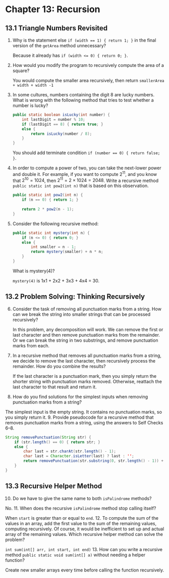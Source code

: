# Chapter 13: Recursion

## 13.1 Triangle Numbers Revisited

1. Why is the statement else `if (width == 1) { return 1; }` in the final version of the `getArea` method unnecessary?

   Because it already has `if (width <= 0) { return 0; }`.
2. How would you modify the program to recursively compute the area of a square?

   You would compute the smaller area recursively, then return `smallerArea + width + width -1`
3. In some cultures, numbers containing the digit 8 are lucky numbers. What is wrong with the following method that tries to test whether a number is lucky?
   ```java
   public static boolean isLucky(int number) {
       int lastDigit = number % 10;
       if (lastDigit == 8) { return true; }
       else {
           return isLucky(number / 8);
       }    
   }
   ```

   You should add terminate condition `if (number == 0) { return false; }`.
4. In order to compute a power of two, you can take the next-lower power and double it. For example, if you want to compute $2^11$, and you know that $2^10 = 1024$, then $2^11 = 2 \times 1024 = 2048$. Write a recursive method `public static int pow2(int n)` that is based on this observation.

   ```java
   public static int pow2(int n) {
       if (n == 0) { return 1; }
       
       return 2 * pow2(n - 1);
   }
   ```
5. Consider the following recursive method:
   ```java
   public static int mystery(int n) {
       if (n <= 0) { return 0; }
       else {
           int smaller = n - 1;
           return mystery(smaller) + n * n;
       }
   }
   ```
   What is mystery(4)?

   `mystery(4)` is 1x1 + 2x2 + 3x3 + 4x4 = 30.

## 13.2 Problem Solving: Thinking Recursively

6. Consider the task of removing all punctuation marks from a string. How can we break the string into smaller strings that can be processed recursively?

   In this problem, any decomposition will work. We can remove the first or last character and then remove punctuation marks from the remainder. Or we can break the string in two substrings, and remove punctuation marks from each.
7. In a recursive method that removes all punctuation marks from a string, we decide to remove the last character, then recursively process the remainder. How do you combine the results?

   If the last character is a punctuation mark, then you simply return the shorter string with punctuation marks removed. Otherwise, reattach the last character to that result and return it.
8.  How do you find solutions for the simplest inputs when removing punctuation marks from a string?

   The simplest input is the empty string. It contains no punctuation marks, so you simply return it.
9. Provide pseudocode for a recursive method that removes punctuation marks from a string, using the answers to Self Checks 6–8.

   ```java
   String removePunctuation(String str) {
       if (str.length() == 0) { return str; }
       else {
           char last = str.charAt(str.length() - 1);
           char last = Character.isLetter(last) ? last : '';
           return removePunctuation(str.substring(0, str.length() - 1)) + last;
       }
   }
   ```

## 13.3 Recursive Helper Method

10. Do we have to give the same name to both `isPalindrome` methods?

   No.
11. When does the recursive `isPalindrome` method stop calling itself?

   When `start` is greater than or equal to `end`.
12. To compute the sum of the values in an array, add the first value to the sum of the remaining values, computing recursively. Of course, it would be inefficient to set up and actual array of the remaining values. Which recursive helper method can solve the problem?

   `int sum(int[] arr, int start, int end)`
13. How can you write a recursive method `public static void sum(int[] a)` without needing a helper function?

   Create new smaller arrays every time before calling the function recursively.